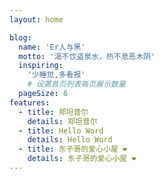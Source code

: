 ```yaml
---
layout: home

blog:
  name: 'Er人与黑'
  motto: '渴不饮盗泉水，热不息恶木阴'
  inspiring:
    '少睡觉,多看报'
    # 设置首页列表每页展示数量
  pageSize: 6
features:
  - title: 郑坦普尔
    details: 郑坦普尔
  - title: Hello Word
    details: Hello Word
  - title: 东子哥的爱心小屋 ❤
    details: 东子哥的爱心小屋 ❤
---
```

